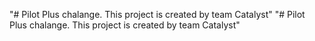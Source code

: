 "# Pilot Plus chalange. This project is created by team Catalyst" 
"# Pilot Plus chalange. This project is created by team Catalyst" 

